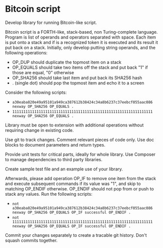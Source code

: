 # Bitcoin script

Develop library for running Bitcoin-like script.

Bitcoin script is a FORTH-like, stack-based, non Turing-complete language.
Program is list of operands and operators separated with space. Each item is put onto a stack
and if is a recognized token it is executed and its result it put back on a stack.
Initially, only develop putting string operands, and the following operations:
- OP_DUP should duplicate the topmost item on a stack
- OP_EQUALS should take two items off the stack and put back "1" if those are equal, "0" otherwise
- OP_SHA256 should take last item and put back its SHA256 hash
- . (single dot) should pop the topmost item and echo it to a screen

Consider the following scripts:
- `a30eaba820e49a95101a949ca387612b38424c34a8b6237c37eebcf055aac086 nexway OP_SHA256 OP_EQUALS .`
- `1111111111111111111111111111111111111111111111111111111111111111 nexway OP_SHA256 OP_EQUALS .`

Library must be open to extension with additional operations without requiring change
in existing code.

Use git to track changes. Comment relevant pieces of code only.
Use doc blocks to document parameters and return types.

Provide unit tests for critical parts, ideally for whole library.
Use Composer to manage dependencies to third party libraries.

Create sample test file and an example use of your library.

Afterwards, please add operation OP_IF to remove one item from the stack
and execute subsequent commands if its value was "1", and skip to matching
OP_ENDIF otherwise. OP_ENDIF should not pop from or push to stack any values.
Run the following scripts:

- `not a30eaba820e49a95101a949ca387612b38424c34a8b6237c37eebcf055aac086 nexway OP_SHA256 OP_EQUALS OP_IF successful OP_ENDIF .`
- `not 1111111111111111111111111111111111111111111111111111111111111111 nexway OP_SHA256 OP_EQUALS OP_IF successful OP_ENDIF .`

Commit your changes separately to create a tracable git history.
Don't squash commits together.